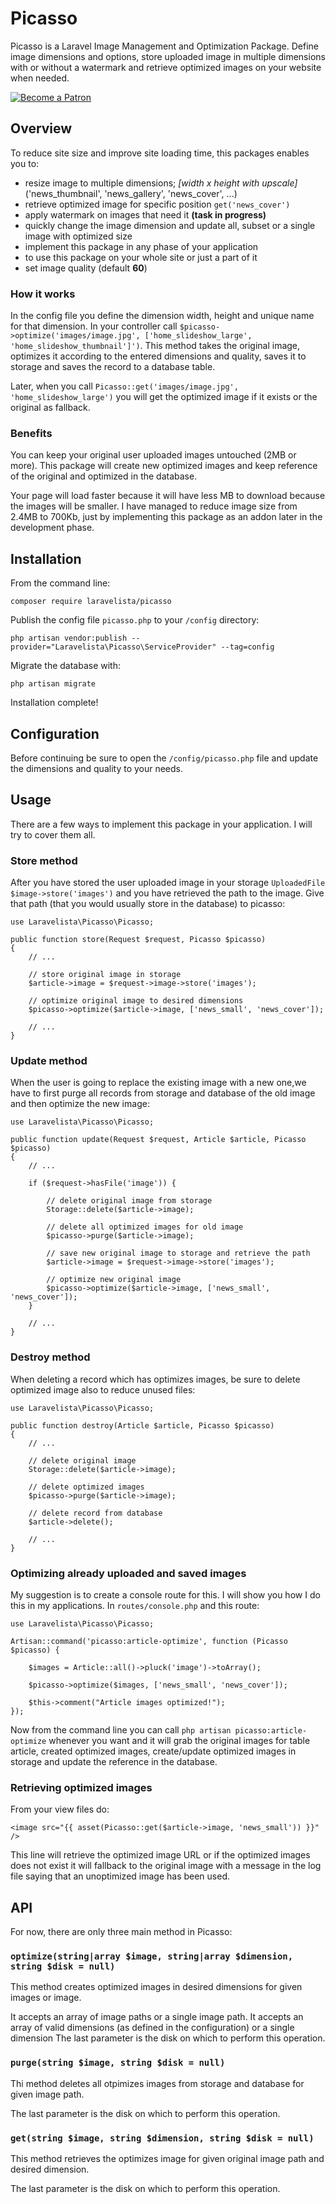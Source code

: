 # Picasso

Picasso is a Laravel Image Management and Optimization Package. Define image dimensions and options, store uploaded image in multiple dimensions with or without a watermark and retrieve optimized images on your website when needed.

[![Become a Patron](https://img.shields.io/badge/Becoma%20a-Patron-f96854.svg?style=for-the-badge)](https://www.patreon.com/laravelista)

## Overview

To reduce site size and improve site loading time, this packages enables you to:

- resize image to multiple dimensions; _[width x height with upscale]_ ('news_thumbnail', 'news_gallery', 'news_cover', ...)
- retrieve optimized image for specific position `get('news_cover')`
- apply watermark on images that need it **(task in progress)**
- quickly change the image dimension and update all, subset or a single image with optimized size
- implement this package in any phase of your application
- to use this package on your whole site or just a part of it
- set image quality (default **60**)

### How it works

In the config file you define the dimension width, height and unique name for that dimension. In your controller call `$picasso->optimize('images/image.jpg', ['home_slideshow_large', 'home_slideshow_thumbnail']')`. This method takes the original image, optimizes it according to the entered dimensions and quality, saves it to storage and saves the record to a database table.

Later, when you call `Picasso::get('images/image.jpg', 'home_slideshow_large')` you will get the optimized image if it exists or the original as fallback.

### Benefits

You can keep your original user uploaded images untouched (2MB or more). This package will create new optimized images and keep reference of the original and optimized in the database.

Your page will load faster because it will have less MB to download because the images will be smaller. I have managed to reduce image size from 2.4MB to 700Kb, just by implementing this package as an addon later in the development phase.

## Installation

From the command line:

```
composer require laravelista/picasso
```

Publish the config file `picasso.php` to your `/config` directory:

```
php artisan vendor:publish --provider="Laravelista\Picasso\ServiceProvider" --tag=config
```

Migrate the database with:

```
php artisan migrate
```

Installation complete!

## Configuration

Before continuing be sure to open the `/config/picasso.php` file and update the dimensions and quality to your needs.

## Usage

There are a few ways to implement this package in your application. I will try to cover them all.

### Store method

After you have stored the user uploaded image in your storage `UploadedFile $image->store('images')` and you have retrieved the path to the image. Give that path (that you would usually store in the database) to picasso:

```
use Laravelista\Picasso\Picasso;

public function store(Request $request, Picasso $picasso)
{
    // ...

    // store original image in storage
    $article->image = $request->image->store('images');

    // optimize original image to desired dimensions
    $picasso->optimize($article->image, ['news_small', 'news_cover']);

    // ...
}
```

### Update method

When the user is going to replace the existing image with a new one,we have to first purge all records from storage and database of the old image and then optimize the new image:

```
use Laravelista\Picasso\Picasso;

public function update(Request $request, Article $article, Picasso $picasso)
{
    // ...

    if ($request->hasFile('image')) {

        // delete original image from storage
        Storage::delete($article->image);

        // delete all optimized images for old image
        $picasso->purge($article->image);

        // save new original image to storage and retrieve the path
        $article->image = $request->image->store('images');

        // optimize new original image
        $picasso->optimize($article->image, ['news_small', 'news_cover']);
    }

    // ...
}
```

### Destroy method

When deleting a record which has optimizes images, be sure to delete optimized image also to reduce unused files:

```
use Laravelista\Picasso\Picasso;

public function destroy(Article $article, Picasso $picasso)
{
    // ...

    // delete original image
    Storage::delete($article->image);

    // delete optimized images
    $picasso->purge($article->image);

    // delete record from database
    $article->delete();

    // ...
}
```

### Optimizing already uploaded and saved images

My suggestion is to create a console route for this. I will show you how I do this in my applications. In `routes/console.php` and this route:

```
use Laravelista\Picasso\Picasso;

Artisan::command('picasso:article-optimize', function (Picasso $picasso) {

    $images = Article::all()->pluck('image')->toArray();

    $picasso->optimize($images, ['news_small', 'news_cover']);

    $this->comment("Article images optimized!");
});
```

Now from the command line you can call `php artisan picasso:article-optimize` whenever you want and it will grab the original images for table article, created optimized images, create/update optimized images in storage and update the reference in the database.

### Retrieving optimized images

From your view files do:

```
<image src="{{ asset(Picasso::get($article->image, 'news_small')) }}" />
```

This line will retrieve the optimized image URL or if the optimized images does not exist it will fallback to the original image with a message in the log file saying that an unoptimized image has been used.

## API

For now, there are only three main method in Picasso:

### `optimize(string|array $image, string|array $dimension, string $disk = null)`

This method creates optimized images in desired dimensions for given images or image.

It accepts an array of image paths or a single image path.
It accepts an array of valid dimensions (as defined in the configuration) or a single dimension
The last parameter is the disk on which to perform this operation.

### `purge(string $image, string $disk = null)`

Thi method deletes all otpimizes images from storage and database for given image path.

The last parameter is the disk on which to perform this operation.

### `get(string $image, string $dimension, string $disk = null)`

This method retrieves the optimizes image for given original image path and desired dimension.

The last parameter is the disk on which to perform this operation.

